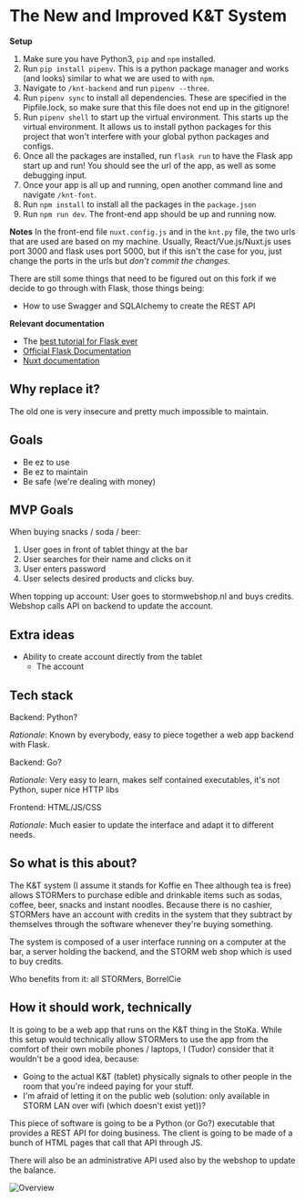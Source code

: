 # The New and Improved K&T System

**Setup**
1. Make sure you have Python3, ``pip`` and ``npm`` installed.
2. Run ``pip install pipenv``. This is a python package manager and works (and looks) similar to what we are used to with ``npm``.
3. Navigate to ``/knt-backend`` and run ``pipenv --three``.
4. Run ``pipenv sync`` to install all dependencies. These are specified in the Pipfile.lock, so make sure that this file does not end up in the gitignore! 
5. Run ``pipenv shell`` to start up the virtual environment. This starts up the virtual environment. It allows us to install python packages for this project that won't interfere with your global python packages and configs.
6. Once all the packages are installed, run ``flask run`` to have the Flask app start up and run! You should see the url of the app, as well as some debugging input.
7. Once your app is all up and running, open another command line and navigate ``/knt-font``. 
8. Run ``npm install`` to install all the packages in the ``package.json``
9. Run ``npm run dev``. The front-end app should be up and running now.

**Notes**
In the front-end file ``nuxt.config.js`` and in the ``knt.py`` file, the two urls that are used are based on my machine. Usually, React/Vue.js/Nuxt.js uses port 3000 and flask uses port 5000, but if this isn't the case for you, just change the ports in the urls but _don't commit the changes_. 

There are still some things that need to be figured out on this fork if we decide to go through with Flask, those things being:
- How to use Swagger and SQLAlchemy to create the REST API

**Relevant documentation**
- The [best tutorial for Flask ever](https://blog.miguelgrinberg.com/post/the-flask-mega-tutorial-part-i-hello-world)
- [Official Flask Documentation](https://flask.palletsprojects.com/en/2.0.x/quickstart/)
- [Nuxt documentation](https://nuxtjs.org/)

## Why replace it?

The old one is very insecure and pretty much impossible to maintain.

## Goals

* Be ez to use
* Be ez to maintain
* Be safe (we're dealing with money)

## MVP Goals

When buying snacks / soda / beer:

1. User goes in front of tablet thingy at the bar
2. User searches for their name and clicks on it
3. User enters password
4. User selects desired products and clicks buy.

When topping up account: User goes to stormwebshop.nl and buys credits.
Webshop calls API on backend to update the account.

## Extra ideas

* Ability to create account directly from the tablet
	* The account

## Tech stack

Backend: Python?

*Rationale*: Known by everybody, easy to piece together a web app backend with Flask.

Backend: Go?

*Rationale*: Very easy to learn, makes self contained executables, it's not Python, super nice HTTP libs

Frontend: HTML/JS/CSS

*Rationale*: Much easier to update the interface and adapt it to different needs.

## So what is this about?

The K&T system (I assume it stands for Koffie en Thee although tea is free) allows STORMers to purchase
edible and drinkable items such as sodas, coffee, beer, snacks and instant noodles. Because there is no cashier,
STORMers have an account with credits in the system that they subtract by themselves through the software
whenever they're buying something.

The system is composed of a user interface running on a computer at the bar, a server holding the backend, and
the STORM web shop which is used to buy credits.

Who benefits from it: all STORMers, BorrelCie

## How it should work, technically

It is going to be a web app that runs on the K&T thing in the StoKa. While this setup would technically allow
STORMers to use the app from the comfort of their own mobile phones / laptops, I (Tudor) consider that it
wouldn't be a good idea, because:

* Going to the actual K&T (tablet) physically signals to other people in the room that you're indeed paying for your stuff.
* I'm afraid of letting it on the public web (solution: only available in STORM LAN over wifi (which doesn't exist yet))?

This piece of software is going to be a Python (or Go?) executable that provides a REST API for doing business.
The client is going to be made of a bunch of HTML pages that call that API through JS.

There will also be an administrative API used also by the webshop to update the balance.

![Overview](./docs/overview.svg)
